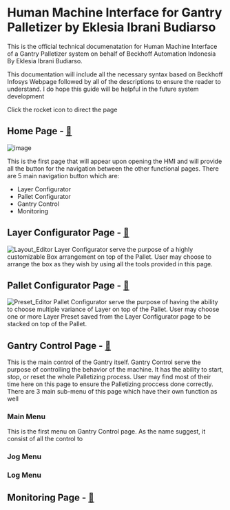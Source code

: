 # Human Machine Interface for Gantry Palletizer by Eklesia Ibrani Budiarso
This is the official technical documenatation for Human Machine Interface of a Gantry Palletizer system on behalf of Beckhoff Automation Indonesia By Eklesia Ibrani Budiarso.

This documentation will include all the necessary syntax based on Beckhoff Infosys Webpage followed by all of the descriptions to ensure the reader to understand. I do hope this guide will be helpful in the future system development

Click the rocket icon to direct the page

## Home Page - [🚀](LandingPage/LandingPage.md)
![image](https://github.com/BuDinamo/HMI-GantryPalletizerBeckhoff/assets/117176956/7c6e0d7a-ad22-44a0-872b-581a4a0cf6ff)

This is the first page that will appear upon opening the HMI and will provide all the button for the navigation between the other functional pages. 
There are 5 main navigation button which are:
- Layer Configurator
- Pallet Configurator
- Gantry Control
- Monitoring
  
## Layer Configurator Page - [🚀](LayerConfigurator/LayerConfigurator.md)
![Layout_Editor](https://github.com/BuDinamo/HMI-GantryPalletizerBeckhoff/assets/117176956/141b19f3-b66b-45e3-85de-049c33b8b3f7)
Layer Configurator serve the purpose of a highly customizable Box arrangement on top of the Pallet. User may choose to arrange the box as they wish by using all the tools provided in this page.

## Pallet Configurator Page - [🚀](PalletConfigurator/PalletConfigurator.md)
![Preset_Editor](https://github.com/BuDinamo/HMI-GantryPalletizerBeckhoff/assets/117176956/0f5ce9e3-dc16-46ae-9161-c72868c35e68)
Pallet Configurator serve the purpose of having the ability to choose multiple variance of Layer on top of the Pallet. User may choose one or more Layer Preset saved from the Layer Configurator page to be stacked on top of the Pallet.

## Gantry Control Page - [🚀](GantryControl/GantryControl.md)

This is the main control of the Gantry itself. Gantry Control serve the purpose of controlling the behavior of the machine. It has the ability to start, stop, or reset the whole Palletizing process. User may find most of their time here on this page to ensure the Palletizing proccess done correctly. There are 3 main sub-menu of this page which have their own function as well
### Main Menu
This is the first menu on Gantry Control page. As the name suggest, it consist of all the control to 
### Jog Menu
### Log Menu
## Monitoring Page - [🚀](Monitoring/Monitoring.md)
